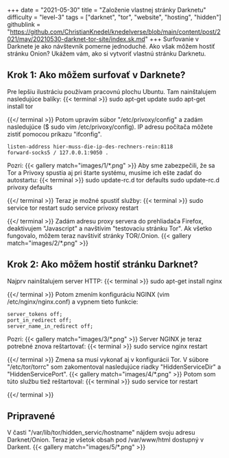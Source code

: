 +++
date = "2021-05-30"
title = "Založenie vlastnej stránky Darknetu"
difficulty = "level-3"
tags = ["darknet", "tor", "website", "hosting", "hidden"]
githublink = "https://github.com/ChristianKnedel/knedelverse/blob/main/content/post/2021/may/20210530-darknet-tor-site/index.sk.md"
+++
Surfovanie v Darknete je ako návštevník pomerne jednoduché. Ako však môžem hostiť stránku Onion? Ukážem vám, ako si vytvoriť vlastnú stránku Darknetu.
## Krok 1: Ako môžem surfovať v Darknete?
Pre lepšiu ilustráciu používam pracovnú plochu Ubuntu. Tam nainštalujem nasledujúce balíky:
{{< terminal >}}
sudo apt-get update
sudo apt-get install tor 

{{</ terminal >}}
Potom upravím súbor "/etc/privoxy/config" a zadám nasledujúce ($ sudo vim /etc/privoxy/config). IP adresu počítača môžete zistiť pomocou príkazu "ifconfig".
```
listen-address hier-muss-die-ip-des-rechners-rein:8118
forward-socks5 / 127.0.0.1:9050 .

```
Pozri:
{{< gallery match="images/1/*.png" >}}
Aby sme zabezpečili, že sa Tor a Privoxy spustia aj pri štarte systému, musíme ich ešte zadať do autostartu:
{{< terminal >}}
sudo update-rc.d tor defaults
sudo update-rc.d privoxy defaults

{{</ terminal >}}
Teraz je možné spustiť služby:
{{< terminal >}}
sudo service tor restart
sudo service privoxy restart

{{</ terminal >}}
Zadám adresu proxy servera do prehliadača Firefox, deaktivujem "Javascript" a navštívim "testovaciu stránku Tor". Ak všetko fungovalo, môžem teraz navštíviť stránky TOR/.Onion.
{{< gallery match="images/2/*.png" >}}

## Krok 2: Ako môžem hostiť stránku Darknet?
Najprv nainštalujem server HTTP:
{{< terminal >}}
sudo apt-get install nginx

{{</ terminal >}}
Potom zmením konfiguráciu NGINX (vim /etc/nginx/nginx.conf) a vypnem tieto funkcie:
```
server_tokens off;
port_in_redirect off;
server_name_in_redirect off;

```
Pozri:
{{< gallery match="images/3/*.png" >}}
Server NGINX je teraz potrebné znova reštartovať:
{{< terminal >}}
sudo service nginx restart

{{</ terminal >}}
Zmena sa musí vykonať aj v konfigurácii Tor. V súbore "/etc/tor/torrc" som zakomentoval nasledujúce riadky "HiddenServiceDir" a "HiddenServicePort".
{{< gallery match="images/4/*.png" >}}
Potom som túto službu tiež reštartoval:
{{< terminal >}}
sudo service tor restart

{{</ terminal >}}

## Pripravené
V časti "/var/lib/tor/hidden_servic/hostname" nájdem svoju adresu Darknet/Onion. Teraz je všetok obsah pod /var/www/html dostupný v Darkent.
{{< gallery match="images/5/*.png" >}}